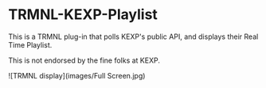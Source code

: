 # TRMNL-KEXP-Playlist

This is a TRMNL plug-in that polls KEXP's public API, and displays their Real Time Playlist.

This is not endorsed by the fine folks at KEXP.

![TRMNL display](images/Full Screen.jpg)
